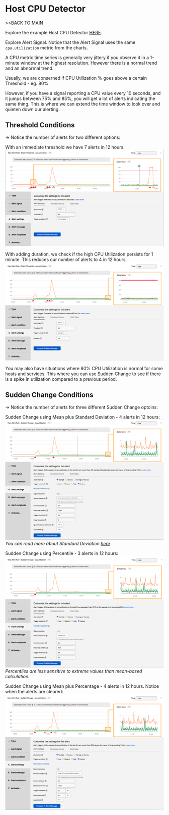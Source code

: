# Host CPU Detector

[<<BACK TO MAIN](https://github.com/kdroukman/ps_support/blob/master/lenovo/workshop/README.md)

Explore the example Host CPU Detector [HERE](https://app.us1.signalfx.com/#/detector/v2/EkM9g-bA4AA/edit).

Explore Alert Signal. Notice that the Alert Signal uses the same `cpu.utilization` metric from the charts.

A CPU metric time series is generally very jittery if you observe it in a 1-minute window at the highest resolution. However there is a normal trend and an abnormal trend.

Usually, we are conserned if CPU Utilization % goes above a certain Threshold - eg. 80%

However, if you have a signal reporting a CPU value every 10 seconds, and it jumps between 75% and 85%, you will get a lot of alerts indicating the same thing. This is where we can extend the time window to look over and quieten down our alerting.

## Threshold Conditions
-> Notice the number of alerts for two different options:

With an immediate threshold we have 7 alerts in 12 hours.
![Immediate Threshold](https://github.com/kdroukman/ps_support/blob/master/lenovo/workshop/img/HostCPUDetector-Threshold-Immediate.png?raw=true)

With adding duration, we check if the high CPU Utilization persists for 1 minute. This reduces our number of alerts to 4 in 12 hours.
![Duration Threshold](https://github.com/kdroukman/ps_support/blob/master/lenovo/workshop/img/HostCPUDetector-Threshold-Duration2m.png?raw=true)

You may also have situations where 80% CPU Utilization is normal for some hosts and services. This where you can use Sudden Change to see if there is a spike in utilization compared to a previous period.

## Sudden Change Conditions
-> Notice the number of alerts for three different Sudden Change optoins:

Sudden Change using Mean plus Standard Deviation - 4 alerts in 12 hours:
![Mean+StdDev Sudden Change](https://github.com/kdroukman/ps_support/blob/master/lenovo/workshop/img/HostCPUDetector%20-%20SuddenChange-MeanStdDev.png?raw=true)
_You can read more about Standard Deviation [here](https://www.mathsisfun.com/data/standard-deviation.html)_

Sudden Change using Percentile - 3 alerts in 12 hours:
![Percentile Sudden Change](https://github.com/kdroukman/ps_support/blob/master/lenovo/workshop/img/HostCPUDetector-SuddenChange-Percentile.png?raw=true)
_Percentiles are less sensitive to extreme values than mean-based calculation._

Sudden Change using Mean plus Percentage - 4 alerts in 12 hours. Notice when the alerts are cleared:
![Mean+Percent Sudden Change](https://github.com/kdroukman/ps_support/blob/master/lenovo/workshop/img/HostCPUDetector-SuddenChange-MeanPerct.png?raw=true)
